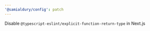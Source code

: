 ```yaml
---
'@samialdury/config': patch
---
```


Disable `@typescript-eslint/explicit-function-return-type` in Next.js
